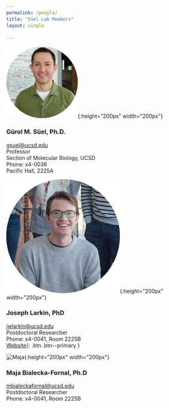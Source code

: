 ```yaml
---
permalink: /people/
title: "Süel Lab Members"
layout: single

---
```

![Gurol](/assets/images/lab_members/Gurol.png){:height="200px" width="200px"}
### Gürol M. Süel, Ph.D.
gsuel@ucsd.edu  
Professor  
Section of Molecular Biology, UCSD  
Phone: x4-0036  
Pacific Hall, 2225A

![Joe](/assets/images/lab_members/Joe.png){:height="200px" width="200px"}
### Joseph Larkin, PhD  
jwlarkin@ucsd.edu    
Postdoctoral Researcher     
Phone: x4-0041, Room 2225B  
[Website](https://www.joe-larkin.com){: .btn .btn--primary }  

![Maja](/assets/images/lab_members/Maja.png){:height="200px" width="200px"}
### Maja Bialecka-Fornal, Ph.D
mbialeckafornal@ucsd.edu  
Postdoctoral Researcher   
Phone: x4-0041, Room 2225B

